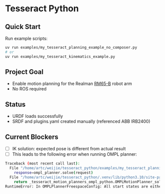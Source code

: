 # Tesseract Python

## Quick Start

Run example scripts:
```bash
uv run examples/my_tesseract_planning_example_no_composer.py
# or
uv run examples/my_tesseract_kinematics_example.py
```

## Project Goal

- Enable motion planning for the Realman [RM65-B](https://www.realman-robotics.com/rm65-ae1.html) robot arm
- No ROS required

## Status

- URDF loads successfully
- SRDF and plugins.yaml created manually (referenced ABB IRB2400)

## Current Blockers

- [ ] IK solution: expected pose is different from actual result
- [ ] This leads to the following error when running OMPL planner:

```bash
Traceback (most recent call last):
  File "/home/artc/weijie/tesseract_python/examples/my_tesseract_planning_example_no_composer.py", line 139, in <module>
    response=ompl_planner.solve(request)
  File "/home/artc/weijie/tesseract_python/.venv/lib/python3.10/site-packages/tesseract_robotics/tesseract_motion_planners_ompl/tesseract_motion_planners_ompl_python.py", line 603, in solve
    return _tesseract_motion_planners_ompl_python.OMPLMotionPlanner_solve(self, request)
RuntimeError: In OMPLPlannerFreespaceConfig: All start states are either in collision or outside limits
```